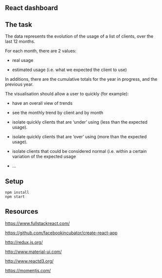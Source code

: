 React dashboard
---

The task
---

The data represents the evolution of the usage of a list of clients, over the last 12 months.

For each month, there are 2 values:

- real usage

- estimated usage (i.e. what we expected the client to use)


In additions, there are the cumulative totals for the year in progress, and the previous year.



The visualisation should allow a user to quickly (for example):

- have an overall view of trends

- see the monthly trend by client and by month

- isolate quickly clients that are ‘under’ using (less than the expected usage).

- isolate quickly clients that are ‘over’ using (more than the expected usage).

- isolate clients that could be considered normal (i.e. within a certain variation of the expected usage

- …



Setup
---

```
npm install
npm start
```

Resources
---
https://www.fullstackreact.com/

https://github.com/facebookincubator/create-react-app

http://redux.js.org/

http://www.material-ui.com/

http://www.reactd3.org/

https://momentjs.com/